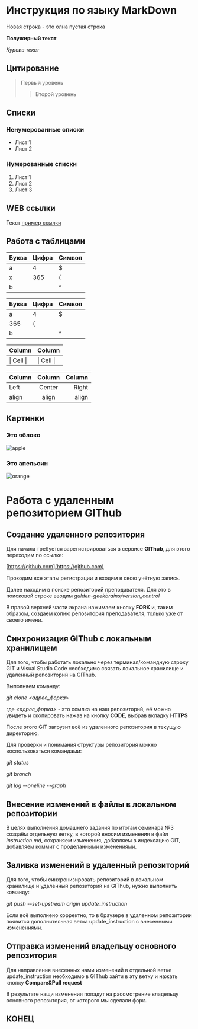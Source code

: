 # Инструкция по языку MarkDown

Новая строка - это олна пустая строка

**Полужирный текст**

*Курсив текст*

## Цитирование
> Первый уровень
>> Второй уровень

## Списки
### Ненумерованные списки
* Лист 1
* Лист 2
### Нумерованные списки
1. Лист 1
2. Лист 2
3. Лист 3

## WEB ссылки
Текст [пример ссылки](http.example.com "Всплывающая подсказка")

## Работа с таблицами

Буква | Цифра | Символ
------ | ------|----------
a      | 4     | $
x      | 365    | (
b      |       | ^  

Буква|Цифра|Символ
---|---|---
a|4|$
 |365|(
b| |^  

Column | Column
------ | ------
\| Cell \|| \| Cell \|  


Column | Column | Column
:----- | :----: | -----:
Left   | Center | Right
align  | align  | align

## Картинки

### Это яблоко

![apple](apple.jpg)

### Это апельсин

![orange](orange.png)

# Работа с удаленным репозиторием GIThub

## Создание удаленного репозитория

Для начала требуется зарегистрироваться в сервисе **GIThub**, для этого переходим по ссылке:

 [https://github.com](https://github.com)

 Проходим все этапы регистрации и входим в свою учётную запись.

 Далее находим в поиске репозиторий преподавателя. Для это в поисковой строке вводим *gulden-geekbrains/version_control*

 В правой верхней части экрана нажимаем кнопку **FORK** и, таким образом, создаем копию репозитория преподавателя, только уже от своего имени.

 ## Синхронизация GIThub с локальным хранилищем

 Для того, чтобы работать локально через терминал/командную строку GIT и Visual Studio Code необходимо связать локальное хранилище и удаленный репозиторий на GIThub.

 Выполняем команду:

 *git clone <адрес_форка>*

 где *<адрес_форка>* - это ссылка на наш репозиторий, её можно увидеть и скопировать нажав на кнопку **CODE**, выбрав вкладку **HTTPS**

 После этого GIT загрузит всё из удаленного репозитория в текущую директорию.

 Для проверки и понимания структуры репозитория можно воспользоваться командами:

 *git status*

 *git branch*
 
 *git log --oneline --graph*

 ## Внесение изменений в файлы в локальном репозитории

 В целях выполнения домашнего задания по итогам семинара №3 создаём отдельную ветку, в которой вносим изменения в файл *instruction.md*, сохраняем изменения, добавляем в индексацию GIT, добавляем коммит с проделанными изменениями.

 ## Заливка изменений в удаленный репозиторий

 Для того, чтобы синхронизировать репозиторий в локальном хранилище и удаленный репозиторий на GIThub, нужно выполнить команду:

 *git push --set-upstream origin update_instruction*

 Если всё выполнено корректно, то в браузере в удаленном репозитории появится дополнительная ветка update_instruction с внесенными изменениями.

 ## Отправка изменений владельцу основного репозитория

 Для направления внесенных нами изменений в отдельной ветке update_instruction необходимо в GIThub зайти в эту ветку и нажать кнопку **Compare&Pull request**

 В результате нащи изменения попадут на рассмотрение владельцу основного репозитория, от которого мы сделали форк.

 ## КОНЕЦ